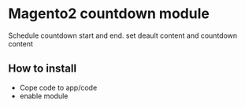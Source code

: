 <h1>Magento2 countdown module</h1>
<p>Schedule countdown start and end. set deault content and countdown content</p>

<h2>How to install</h2>
<ul>
<li>Cope code to app/code</li>
<li>enable module</li>
</ul>
